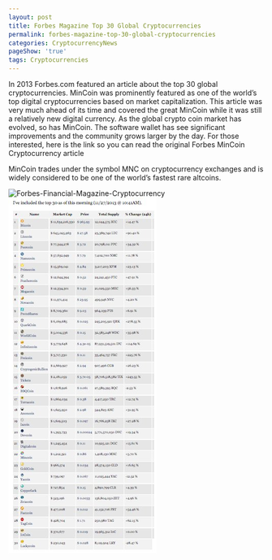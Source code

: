 ```yaml
---
layout: post
title: Forbes Magazine Top 30 Global Cryptocurrencies
permalink: forbes-magazine-top-30-global-cryptocurrencies
categories: CryptocurrencyNews
pageShow: 'true'
tags: Cryptocurrencies
---
```



In 2013 Forbes.com featured an article about the top 30 global cryptocurrencies. MinCoin was prominently featured as one of the world’s top digital cryptocurrencies based on market capitalization. This article was very much ahead of its time and covered the great MinCoin while it was still a relatively new digital currency. As the global crypto coin market has evolved, so has MinCoin. The software wallet has see significant improvements and the community grows larger by the day. For those interested, here is the link so you can read the original Forbes MinCoin Cryptocurrency article

MinCoin trades under the symbol MNC on cryptocurrency exchanges and is widely considered to be one of the world’s fastest rare altcoins.

![Forbes-Financial-Magazine-Cryptocurrency](/images/post/Forbes-Financial-Magazine-Cryptocurrency.jpg "Forbes-Financial-Magazine-Cryptocurrency")
![MinCoin-Forbes-Magazine](/images/post/Mincoin-Forbes-Magazine.jpg "MinCoin-Forbes-Magazine")

